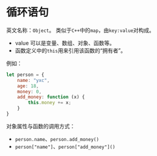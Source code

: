 # 循环语句
英文名称：`Object`。
类似于`C++`中的`map`，由`key:value`对构成。

- value 可以是变量、数组、对象、函数等。
- 函数定义中的`this`用来引用该函数的“拥有者”。


例如：

```javascript
let person = {
    name: "yxc",
    age: 18,
    money: 0,
    add_money: function (x) {
        this.money += x;
    }
}
```
对象属性与函数的调用方式：
- `person.name`、`person.add_money()`
- `person["name"]`、`person["add_money"]()`
